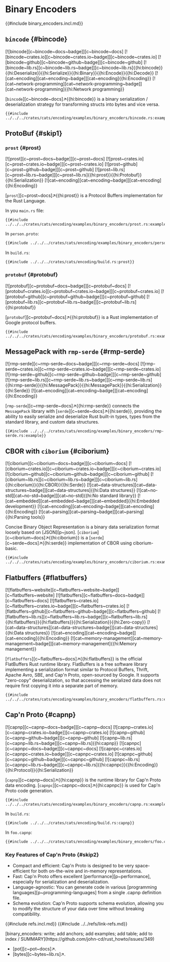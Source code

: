 # Binary Encoders

{{#include binary_encoders.incl.md}}

## `bincode` {#bincode}

[![bincode][c~bincode~docs~badge]][c~bincode~docs] [![bincode~crates.io][c~bincode~crates.io~badge]][c~bincode~crates.io] [![bincode~github][c~bincode~github~badge]][c~bincode~github] [![bincode~lib.rs][c~bincode~lib.rs~badge]][c~bincode~lib.rs]{{hi:bincode}}{{hi:Deserialize}}{{hi:Serialize}}{{hi:Binary}}{{hi:Encode}}{{hi:Decode}} [![cat~encoding][cat~encoding~badge]][cat~encoding]{{hi:Encoding}} [![cat~network-programming][cat~network-programming~badge]][cat~network-programming]{{hi:Network programming}}

[`bincode`][c~bincode~docs]↗{{hi:bincode}} is a binary serialization / deserialization strategy for transforming structs into bytes and vice versa.

```rust,editable
{{#include ../../../crates/cats/encoding/examples/binary_encoders/bincode.rs:example}}
```

## ProtoBuf {#skip1}

### `prost` {#prost}

[![prost][c~prost~docs~badge]][c~prost~docs] [![prost~crates.io][c~prost~crates.io~badge]][c~prost~crates.io] [![prost~github][c~prost~github~badge]][c~prost~github] [![prost~lib.rs][c~prost~lib.rs~badge]][c~prost~lib.rs]{{hi:prost}}{{hi:Protobuf}}{{hi:Serialization}} [![cat~encoding][cat~encoding~badge]][cat~encoding]{{hi:Encoding}}

[`prost`][c~prost~docs]↗{{hi:prost}} is a Protocol Buffers implementation for the Rust Language.

In you `main.rs` file:

```rust,editable
{{#include ../../../crates/cats/encoding/examples/binary_encoders/prost.rs:example}}
```

In `person.proto`:

```protobuf
{{#include ../../../crates/cats/encoding/examples/binary_encoders/person.proto}}
```

In `build.rs`:

```rust,editable
{{#include ../../../crates/cats/encoding/build.rs:prost}}
```

### `protobuf` {#protobuf}

[![protobuf][c~protobuf~docs~badge]][c~protobuf~docs] [![protobuf~crates.io][c~protobuf~crates.io~badge]][c~protobuf~crates.io] [![protobuf~github][c~protobuf~github~badge]][c~protobuf~github] [![protobuf~lib.rs][c~protobuf~lib.rs~badge]][c~protobuf~lib.rs]{{hi:protobuf}}

[`protobuf`][c~protobuf~docs]↗{{hi:protobuf}} is a Rust implementation of Google protocol buffers.

```rust,editable
{{#include ../../../crates/cats/encoding/examples/binary_encoders/protobuf.rs:example}}
```

## MessagePack with `rmp-serde` {#rmp-serde}

[![rmp-serde][c~rmp-serde~docs~badge]][c~rmp-serde~docs] [![rmp-serde~crates.io][c~rmp-serde~crates.io~badge]][c~rmp-serde~crates.io] [![rmp-serde~github][c~rmp-serde~github~badge]][c~rmp-serde~github] [![rmp-serde~lib.rs][c~rmp-serde~lib.rs~badge]][c~rmp-serde~lib.rs]{{hi:rmp-serde}}{{hi:MessagePack}}{{hi:MessagePack}}{{hi:Serialization}}{{hi:Serde}} [![cat~encoding][cat~encoding~badge]][cat~encoding]{{hi:Encoding}}

[`rmp-serde`][c~rmp-serde~docs]↗{{hi:rmp-serde}} connects the `MessagePack` library with [`serde`][c~serde~docs]↗{{hi:serde}}, providing the ability to easily serialize and deserialize Rust built-in types, types from the standard library, and custom data structures.

```rust,editable
{{#include ../../../crates/cats/encoding/examples/binary_encoders/rmp-serde.rs:example}}
```

## CBOR with `ciborium` {#ciborium}

[![ciborium][c~ciborium~docs~badge]][c~ciborium~docs] [![ciborium~crates.io][c~ciborium~crates.io~badge]][c~ciborium~crates.io] [![ciborium~github][c~ciborium~github~badge]][c~ciborium~github] [![ciborium~lib.rs][c~ciborium~lib.rs~badge]][c~ciborium~lib.rs]{{hi:ciborium}}{{hi:CBOR}}{{hi:Serde}} [![cat~data-structures][cat~data-structures~badge]][cat~data-structures]{{hi:Data structures}} [![cat~no-std][cat~no-std~badge]][cat~no-std]{{hi:No standard library}} [![cat~embedded][cat~embedded~badge]][cat~embedded]{{hi:Embedded development}} [![cat~encoding][cat~encoding~badge]][cat~encoding]{{hi:Encoding}} [![cat~parsing][cat~parsing~badge]][cat~parsing]{{hi:Parsing tools}}

Concise Binary Object Representation is a binary data serialization format loosely based on [JSON][p~json]. [`ciborium`][c~ciborium~docs]↗{{hi:ciborium}} is a [`serde`][c~serde~docs]↗{{hi:serde}} implementation of CBOR using ciborium-basic.

```rust,editable
{{#include ../../../crates/cats/encoding/examples/binary_encoders/ciborium.rs:example}}
```

## Flatbuffers {#flatbuffers}

[![flatbuffers~website][c~flatbuffers~website~badge]][c~flatbuffers~website] [![flatbuffers][c~flatbuffers~docs~badge]][c~flatbuffers~docs] [![flatbuffers~crates.io][c~flatbuffers~crates.io~badge]][c~flatbuffers~crates.io] [![flatbuffers~github][c~flatbuffers~github~badge]][c~flatbuffers~github] [![flatbuffers~lib.rs][c~flatbuffers~lib.rs~badge]][c~flatbuffers~lib.rs]{{hi:flatbuffers}}{{hi:flatbuffers}}{{hi:Serialization}}{{hi:Zero-copy}} [![cat~data-structures][cat~data-structures~badge]][cat~data-structures]{{hi:Data structures}} [![cat~encoding][cat~encoding~badge]][cat~encoding]{{hi:Encoding}} [![cat~memory-management][cat~memory-management~badge]][cat~memory-management]{{hi:Memory management}}

[`flatbuffers`][c~flatbuffers~docs]↗{{hi:flatbuffers}} is the official FlatBuffers Rust runtime library. FlatBuffers is a free software library implementing a serialization format similar to Protocol Buffers, Thrift, Apache Avro, SBE, and Cap'n Proto, open-sourced by Google. It supports "zero-copy" deserialization, so that accessing the serialized data does not require first copying it into a separate part of memory.

```rust,editable
{{#include ../../../crates/cats/encoding/examples/binary_encoders/flatbuffers.rs:example}}
```

## Cap'n Proto {#capnp}

[![capnp][c~capnp~docs~badge]][c~capnp~docs] [![capnp~crates.io][c~capnp~crates.io~badge]][c~capnp~crates.io] [![capnp~github][c~capnp~github~badge]][c~capnp~github] [![capnp~lib.rs][c~capnp~lib.rs~badge]][c~capnp~lib.rs]{{hi:capnp}} [![capnpc][c~capnpc~docs~badge]][c~capnpc~docs] [![capnpc~crates.io][c~capnpc~crates.io~badge]][c~capnpc~crates.io] [![capnpc~github][c~capnpc~github~badge]][c~capnpc~github] [![capnpc~lib.rs][c~capnpc~lib.rs~badge]][c~capnpc~lib.rs]{{hi:capnpc}}{{hi:Encoding}}{{hi:Protocol}}{{hi:Serialization}}

[`capnp`][c~capnp~docs]↗{{hi:capnp}} is the runtime library for Cap'n Proto data encoding. [`capnpc`][c~capnpc~docs]↗{{hi:capnpc}} is used for Cap'n Proto code generation.

```rust,editable
{{#include ../../../crates/cats/encoding/examples/binary_encoders/capnp.rs:example}}
```

In `build.rs`:

```rust,editable
{{#include ../../../crates/cats/encoding/build.rs:capnp}}
```

In `foo.capnp`:

```txt
{{#include ../../../crates/cats/encoding/examples/binary_encoders/foo.capnp}}
```

### Key Features of Cap'n Proto {#skip2}

- Compact and efficient: Cap'n Proto is designed to be very space-efficient for both on-the-wire and in-memory representations.
- Fast: Cap'n Proto offers excellent [performance][p~performance], especially for serialization and deserialization.
- Language-agnostic: You can generate code in various [programming languages][p~programming-languages] from a single .capnp definition file.
- Schema evolution: Cap'n Proto supports schema evolution, allowing you to modify the structure of your data over time without breaking compatibility.

{{#include refs.incl.md}}
{{#include ../../refs/link-refs.md}}

<div class="hidden">
[binary_encoders: write; add anchors; add examples; add table; add to index / SUMMARY](https://github.com/john-cd/rust_howto/issues/349)

- [pot][c~pot~docs]↗.
- [bytes][c~bytes~lib.rs]↗.

</div>
